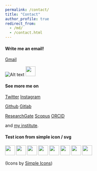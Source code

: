 ```yaml
---
permalink: /contact/
title: "Contact"
author_profile: true
redirect_from: 
  - /md/
  - /contact.html
---
```


#### Write me an email! 
<i class="fab fa-google"></i> [Gmail](mailto:example@gmail.com)

![Alt text](/gmail.svg)
<img height="32" width="32" src="/gmail.svg" />



#### See more me on
<i class="fab fa-fw fa-twitter"></i> [Twitter](https://twitter.com/)
<i class="fab fa-fw fa-instagram"></i> [Instagram](https://instagram.com/)

<i class="fab fa-fw fa-github"></i> [Github](https://www.github.com)
<i class="fab fa-fw fa-gitlab"></i> [Gitlab](https://www.gitlab.com)


<i class="fab fa-fw fa-researchgate"></i> [ResearchGate](https://www.researchgate.net/)
<i class="far fa-fw fa-newspaper"></i> [Scopus](https://www.scopus.com/home.uri)
<i class="fab fa-fw fa-orcid"></i> [ORCID](https://orcid.org/) 

and
<i class="fas fa-fw fa-university"></i> [my institute](https://).


#### Test icon from simple icon / svg
<img height="32" width="32" src="https://cdn.jsdelivr.net/npm/simple-icons@v4/icons/gmail.svg" />
<img height="32" width="32" src="https://cdn.jsdelivr.net/npm/simple-icons@v4/icons/scopus.svg" />
<img height="32" width="32" src="https://cdn.jsdelivr.net/npm/simple-icons@v4/icons/twitter.svg" />
<img height="32" width="32" src="https://cdn.jsdelivr.net/npm/simple-icons@v4/icons/orcid.svg" />
<img height="32" width="32" src="https://cdn.jsdelivr.net/npm/simple-icons@v4/icons/researchgate.svg" />
<img height="32" width="32" src="https://cdn.jsdelivr.net/npm/simple-icons@v4/icons/instagram.svg" />
<img height="32" width="32" src="https://cdn.jsdelivr.net/npm/simple-icons@v4/icons/github.svg" />
<img height="32" width="32" src="https://cdn.jsdelivr.net/npm/simple-icons@v4/icons/gitlab.svg" />



(Icons by [Simple Icons](https://simpleicons.org/))